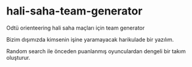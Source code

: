 # hali-saha-team-generator
Odtü orienteering hali saha maçları için team generator

Bizim dışımızda kimsenin işine yaramayacak harikulade bir yazılım.

Random search ile önceden puanlanmış oyunculardan dengeli bir takım oluşturur.
